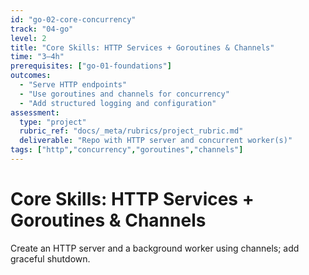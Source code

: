 ```yaml
---
id: "go-02-core-concurrency"
track: "04-go"
level: 2
title: "Core Skills: HTTP Services + Goroutines & Channels"
time: "3–4h"
prerequisites: ["go-01-foundations"]
outcomes:
  - "Serve HTTP endpoints"
  - "Use goroutines and channels for concurrency"
  - "Add structured logging and configuration"
assessment:
  type: "project"
  rubric_ref: "docs/_meta/rubrics/project_rubric.md"
  deliverable: "Repo with HTTP server and concurrent worker(s)"
tags: ["http","concurrency","goroutines","channels"]
---
```


# Core Skills: HTTP Services + Goroutines & Channels

Create an HTTP server and a background worker using channels; add graceful shutdown.